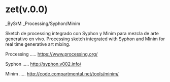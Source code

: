
zet(v.0.0)
==========
_BySrM
_Processing/Syphon/Minim



Sketch de processing integrado con Syphon y Minim para mezcla de arte generativo en vivo. 
Processing sketch integrated with Syphon and Minim for real time generative art mixing.


Processing ..... https://www.processing.org/ 

Syphon     ..... http://syphon.v002.info/

Minim      ..... http://code.compartmental.net/tools/minim/